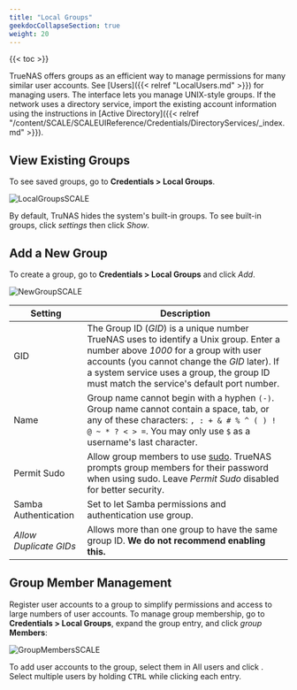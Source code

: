 ```yaml
---
title: "Local Groups"
geekdocCollapseSection: true
weight: 20
---
```


{{< toc >}}

TrueNAS offers groups as an efficient way to manage permissions for many similar user accounts.
See [Users]({{< relref "LocalUsers.md" >}}) for managing users.
The interface lets you manage UNIX-style groups.
If the network uses a directory service, import the existing account information using the instructions in [Active Directory]({{< relref "/content/SCALE/SCALEUIReference/Credentials/DirectoryServices/_index.md" >}}).

## View Existing Groups

To see saved groups, go to **Credentials > Local Groups**.

![LocalGroupsSCALE](/images/SCALE/LocalGroupsSCALE.png "Local Groups List")

By default, TruNAS hides the system's built-in groups.
To see built-in groups, click <i class="material-icons" aria-hidden="true" title="Settings">settings</i> then click *Show*.

## Add a New Group

To create a group, go to **Credentials > Local Groups** and click *Add*.

![NewGroupSCALE](/images/SCALE/NewGroupSCALE.png "New Local Groups")

| Setting | Description |
|------|------|
| GID | The Group ID (*GID*) is a unique number TrueNAS uses to identify a Unix group. Enter a number above *1000* for a group with user accounts (you cannot change the *GID* later). If a system service uses a group, the group ID must match the service's default port number. |
| Name | Group name cannot begin with a hyphen `(-)`. Group name cannot contain a space, tab, or any of these characters: `, : + & # % ^ ( ) ! @ ~ * ? < > =`. You may only use `$` as a username's last character. |
| Permit Sudo | Allow group members to use [sudo](https://www.sudo.ws/). TrueNAS prompts group members for their password when using sudo. Leave *Permit Sudo* disabled for better security. |
| Samba Authentication | Set to let Samba permissions and authentication use group. |
| *Allow Duplicate GIDs* | Allows more than one group to have the same group ID. **We do not recommend enabling this.** |

## Group Member Management

Register user accounts to a group to simplify permissions and access to large numbers of user accounts.
To manage group membership, go to **Credentials > Local Groups**, expand the group entry, and click <i class="material-icons" aria-hidden="true" title="Group">group</i> **Members**:

![GroupMembersSCALE](/images/SCALE/GroupMembersSCALE.png "Managing Group Members")

To add user accounts to the group, select them in All users and click <i class="fa fa-arrow-right" aria-hidden="true" title="Right Arrow"></i>.
Select multiple users by holding <kbd>CTRL</kbd> while clicking each entry.
